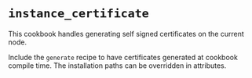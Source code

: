 # `instance_certificate`

This cookbook handles generating self signed certificates on the current node.

Include the `generate` recipe to have certificates generated at cookbook compile
time.  The installation paths can be overridden in attributes.
